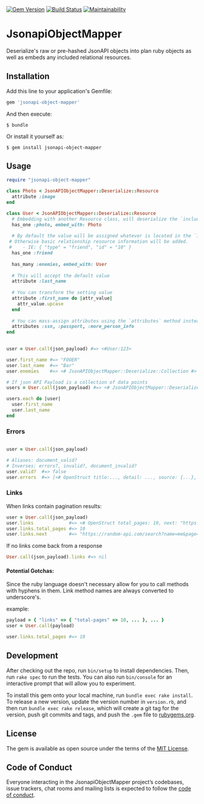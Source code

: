 [![Gem Version](https://badge.fury.io/rb/jsonapi-object-mapper.svg)](https://badge.fury.io/rb/jsonapi-object-mapper) [![Build Status](https://travis-ci.com/GeorgeKaraszi/jsonapi-object-mapper.svg?branch=master)](https://travis-ci.com/GeorgeKaraszi/jsonapi-object-mapper) [![Maintainability](https://api.codeclimate.com/v1/badges/6eef293ed23cf92a4c1a/maintainability)](https://codeclimate.com/github/GeorgeKaraszi/jsonapi-object-mapper/maintainability)

# JsonapiObjectMapper

Deserialize's raw or pre-hashed JsonAPI objects into plan ruby objects as well as embeds any included relational resources.

## Installation

Add this line to your application's Gemfile:

```ruby
gem 'jsonapi-object-mapper'
```

And then execute:

    $ bundle

Or install it yourself as:

    $ gem install jsonapi-object-mapper

## Usage

```ruby
require "jsonapi-object-mapper"

class Photo < JsonAPIObjectMapper::Deserialize::Resource
  attribute :image
end

class User < JsonAPIObjectMapper::Deserialize::Resource
  # Embedding with another Resource class, will deserialize the `included` resource with the given class
  has_one :photo, embed_with: Photo
  
  # By default the value will be assigned whatever is located in the `included` selection. 
 # Otherwise basic relationship resource information will be added.
 #    - IE: { "type" = "friend", "id" = "10" }
  has_one :friend
  
  has_many :enemies, embed_with: User
  
  # This will accept the default value
  attribute :last_name
  
  # You can transform the setting value
  attribute :first_name do |attr_value|
    attr_value.upcase
  end
  
  # You can mass-assign attributes using the `attributes` method instead if blocks don't matter
  attributes :ssn, :passport, :more_person_info
end
  

user = User.call(json_payload) #=> <#User:123>

user.first_name #=> "FOOER"
user.last_name  #=> "Bar"
user.enemies    #=> <# JsonAPIObjectMapper::Deserialize::Collection #>

# If json API Payload is a collection of data points
users = User.call(json_payload) #=> <# JsonAPIObjectMapper::Deserialize::Collection #>

users.each do |user|
  user.first_name
  user.last_name
end

```

### Errors

```ruby

user = User.call(json_payload)

# Aliases: document_valid?
# Inverses: errors?, invalid?, document_invalid? 
user.valid?  #=> false
user.errors  #=> [<# OpenStruct title:..., detail: ..., source: {...}, ...>, ...]

```

### Links

When links contain pagination results:
```ruby
user = User.call(json_payload)
user.links             #=> <# OpenStruct total_pages: 10, next: "https://random-api.com/search?name=me&page=2", ... #>
user.links.total_pages #=> 10
user.links.next        #=> "https://random-api.com/search?name=me&page=2"
```


If no links come back from a response
```ruby
User.call(json_payload).links #=> nil
```

#### Potential Gotchas:

Since the ruby language doesn't necessary allow for you to call methods with hyphens in them. Link method names are always converted to underscore's.

example: 
```ruby
payload = { "links" => { "total-pages" => 10, ... }, ... }
user = User.call(payload)

user.links.total_pages #=> 10
```

## Development

After checking out the repo, run `bin/setup` to install dependencies. Then, run `rake spec` to run the tests. You can also run `bin/console` for an interactive prompt that will allow you to experiment.

To install this gem onto your local machine, run `bundle exec rake install`. To release a new version, update the version number in `version.rb`, and then run `bundle exec rake release`, which will create a git tag for the version, push git commits and tags, and push the `.gem` file to [rubygems.org](https://rubygems.org).

## License

The gem is available as open source under the terms of the [MIT License](https://opensource.org/licenses/MIT).

## Code of Conduct

Everyone interacting in the JsonapiObjectMapper project’s codebases, issue trackers, chat rooms and mailing lists is expected to follow the [code of conduct](https://github.com/georgekaraszi@gmail.com/jsonapi_object_mapper/blob/master/CODE_OF_CONDUCT.md).
